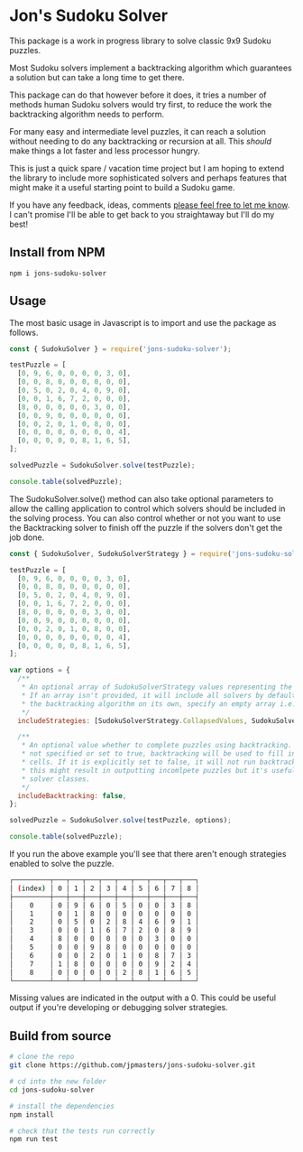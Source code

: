 # Jon's Sudoku Solver

This package is a work in progress library to solve classic 9x9 Sudoku puzzles.

Most Sudoku solvers implement a backtracking algorithm which guarantees a solution but can take a long time to get there.

This package can do that however before it does, it tries a number of methods human Sudoku solvers would try first, to reduce the work the backtracking algorithm needs to perform.

For many easy and intermediate level puzzles, it can reach a solution without needing to do any backtracking or recursion at all. This _should_ make things a lot faster and less processor hungry.

This is just a quick spare / vacation time project but I am hoping to extend the library to include more sophisticated solvers and perhaps features that might make it a useful starting point to build a Sudoku game.

If you have any feedback, ideas, comments [please feel free to let me know](https://github.com/jpmasters/jons-sudoku-solver/discussions). I can't promise I'll be able to get back to you straightaway but I'll do my best!

## Install from NPM

```
npm i jons-sudoku-solver
```

## Usage

The most basic usage in Javascript is to import and use the package as follows.

```javascript
const { SudokuSolver } = require('jons-sudoku-solver');

testPuzzle = [
  [0, 9, 6, 0, 0, 0, 0, 3, 0],
  [0, 0, 8, 0, 0, 0, 0, 0, 0],
  [0, 5, 0, 2, 0, 4, 0, 9, 0],
  [0, 0, 1, 6, 7, 2, 0, 0, 0],
  [8, 0, 0, 0, 0, 0, 3, 0, 0],
  [0, 0, 9, 0, 0, 0, 0, 0, 0],
  [0, 0, 2, 0, 1, 0, 8, 0, 0],
  [0, 0, 0, 0, 0, 0, 0, 0, 4],
  [0, 0, 0, 0, 0, 8, 1, 6, 5],
];

solvedPuzzle = SudokuSolver.solve(testPuzzle);

console.table(solvedPuzzle);
```

The SudokuSolver.solve() method can also take optional parameters to allow the calling application to control which solvers should be included in the solving process. You can also control whether or not you want to use the Backtracking solver to finish off the puzzle if the solvers don't get the job done.

```javascript
const { SudokuSolver, SudokuSolverStrategy } = require('jons-sudoku-solver');

testPuzzle = [
  [0, 9, 6, 0, 0, 0, 0, 3, 0],
  [0, 0, 8, 0, 0, 0, 0, 0, 0],
  [0, 5, 0, 2, 0, 4, 0, 9, 0],
  [0, 0, 1, 6, 7, 2, 0, 0, 0],
  [8, 0, 0, 0, 0, 0, 3, 0, 0],
  [0, 0, 9, 0, 0, 0, 0, 0, 0],
  [0, 0, 2, 0, 1, 0, 8, 0, 0],
  [0, 0, 0, 0, 0, 0, 0, 0, 4],
  [0, 0, 0, 0, 0, 8, 1, 6, 5],
];

var options = {
  /**
   * An optional array of SudokuSolverStrategy values representing the solvers to include.
   * If an array isn't provided, it will include all solvers by default. To run
   * the backtracking algorithm on its own, specify an empty array i.e. [].
   */
  includeStrategies: [SudokuSolverStrategy.CollapsedValues, SudokuSolverStrategy.SingleValues],

  /**
   * An optional value whether to complete puzzles using backtracking. If the value is
   * not specified or set to true, backtracking will be used to fill in any unknown
   * cells. If it is explicitly set to false, it will not run backtracking. Note that
   * this might result in outputting incomlpete puzzles but it's useful when writing new
   * solver classes.
   */
  includeBacktracking: false,
};

solvedPuzzle = SudokuSolver.solve(testPuzzle, options);

console.table(solvedPuzzle);
```

If you run the above example you'll see that there aren't enough strategies enabled to solve the puzzle.

```bash
┌─────────┬───┬───┬───┬───┬───┬───┬───┬───┬───┐
│ (index) │ 0 │ 1 │ 2 │ 3 │ 4 │ 5 │ 6 │ 7 │ 8 │
├─────────┼───┼───┼───┼───┼───┼───┼───┼───┼───┤
│    0    │ 0 │ 9 │ 6 │ 0 │ 5 │ 0 │ 0 │ 3 │ 8 │
│    1    │ 0 │ 1 │ 8 │ 0 │ 0 │ 0 │ 0 │ 0 │ 0 │
│    2    │ 0 │ 5 │ 0 │ 2 │ 8 │ 4 │ 6 │ 9 │ 1 │
│    3    │ 0 │ 0 │ 1 │ 6 │ 7 │ 2 │ 0 │ 8 │ 9 │
│    4    │ 8 │ 0 │ 0 │ 0 │ 0 │ 0 │ 3 │ 0 │ 0 │
│    5    │ 0 │ 0 │ 9 │ 8 │ 0 │ 0 │ 0 │ 0 │ 0 │
│    6    │ 0 │ 0 │ 2 │ 0 │ 1 │ 0 │ 8 │ 7 │ 3 │
│    7    │ 1 │ 8 │ 0 │ 0 │ 0 │ 0 │ 9 │ 2 │ 4 │
│    8    │ 0 │ 0 │ 0 │ 0 │ 2 │ 8 │ 1 │ 6 │ 5 │
└─────────┴───┴───┴───┴───┴───┴───┴───┴───┴───┘
```

Missing values are indicated in the output with a 0. This could be useful output if you're developing or debugging solver strategies.

## Build from source

```bash
# clone the repo
git clone https://github.com/jpmasters/jons-sudoku-solver.git

# cd into the new folder
cd jons-sudoku-solver

# install the dependencies
npm install

# check that the tests run correctly
npm run test
```
